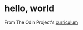 # hello, world
From The Odin Project's [curriculum](http://www.theodinproject.com/courses/web-development-101/lessons/html-css)
